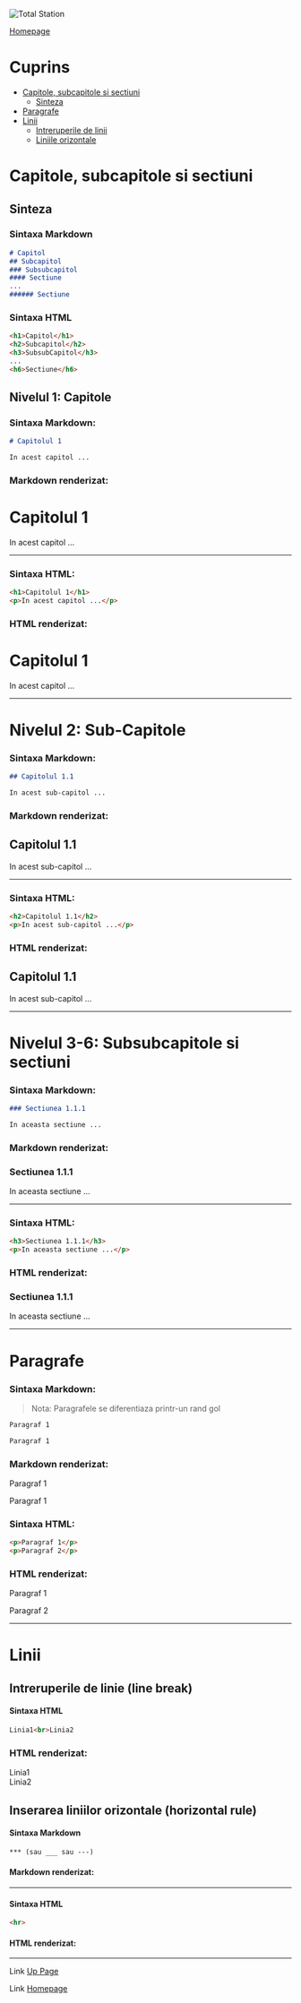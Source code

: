 <script id="MathJax-script" async src="https://cdn.jsdelivr.net/npm/mathjax@3/es5/tex-mml-chtml.js"></script>


![Total Station](https://metricop.com/cdn/shop/articles/trimble-total-station.jpg?v=1677673954&width=1100)

[Homepage](index.md)

# Cuprins
- [Capitole, subcapitole si sectiuni](#capitole-subcapitole-si-sectiuni)
    - [Sinteza](#sinteza)
- [Paragrafe](#paragrafe)
- [Linii](#linii)
    - [Intreruperile de linii](#intreruperile-de-linie-line-break)
    - [Liniile orizontale](#inserarea-liniilor-orizontale-horizontal-rule)

# Capitole, subcapitole si sectiuni

## Sinteza

### Sintaxa Markdown

```markdown
# Capitol
## Subcapitol
### Subsubcapitol
#### Sectiune
...
###### Sectiune
```

### Sintaxa HTML

```html
<h1>Capitol</h1>
<h2>Subcapitol</h2>
<h3>SubsubCapitol</h3>
...
<h6>Sectiune</h6>
```

## Nivelul 1: Capitole

### Sintaxa Markdown:

```markdown
# Capitolul 1

In acest capitol ...
```

### Markdown renderizat:

# Capitolul 1

In acest capitol ...

***

### Sintaxa HTML:

```html
<h1>Capitolul 1</h1>
<p>In acest capitol ...</p>
```

### HTML renderizat:

<h1>Capitolul 1</h1>

<p>In acest capitol ...</p>

***

# Nivelul 2: Sub-Capitole

### Sintaxa Markdown:

```markdown
## Capitolul 1.1

In acest sub-capitol ...
```

### Markdown renderizat:

## Capitolul 1.1

In acest sub-capitol ...

***

### Sintaxa HTML:

```html
<h2>Capitolul 1.1</h2>
<p>In acest sub-capitol ...</p>
```

### HTML renderizat:

<h2>Capitolul 1.1</h2>

<p>In acest sub-capitol ...</p>

***

# Nivelul 3-6: Subsubcapitole si sectiuni

### Sintaxa Markdown:

```markdown
### Sectiunea 1.1.1

In aceasta sectiune ...
```

### Markdown renderizat:

### Sectiunea 1.1.1

In aceasta sectiune ...

***

### Sintaxa HTML:

```html
<h3>Sectiunea 1.1.1</h3>
<p>In aceasta sectiune ...</p>
```

### HTML renderizat:

<h3>Sectiunea 1.1.1</h3>

<p>In aceasta sectiune ...</p>

***

# Paragrafe

### Sintaxa Markdown:

> Nota: Paragrafele se diferentiaza printr-un rand gol

```markdown
Paragraf 1

Paragraf 1
```

### Markdown renderizat:

Paragraf 1

Paragraf 1

### Sintaxa HTML:

```html
<p>Paragraf 1</p>
<p>Paragraf 2</p>
```
### HTML renderizat:

<p>Paragraf 1</p>
<p>Paragraf 2</p>

***

# Linii

## Intreruperile de linie (line break)

#### Sintaxa HTML

```html
Linia1<br>Linia2
```
### HTML renderizat:

Linia1<br>Linia2

## Inserarea liniilor orizontale (horizontal rule)

#### Sintaxa Markdown

```markdown
*** (sau ___ sau ---)
```
#### Markdown renderizat:

***

#### Sintaxa HTML

```html
<hr>
```
#### HTML renderizat:

<hr>

<p> </p>

Link [Up Page](#cuprins)

Link [Homepage](index)